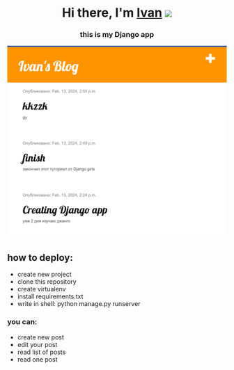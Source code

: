 <h1 align="center">Hi there, I'm <a href="https://t.me/vanyazavr" target="_blank">Ivan</a> 
<img src="https://github.com/blackcater/blackcater/raw/main/images/Hi.gif" height="32"/></h1>
<h3 align="center"> this is my Django app </h3>
<img src="https://github.com/VannyZav/WebServerDjango1_blog/blob/master/%D0%BF%D1%80%D0%B5%D0%B2%D1%8C%D1%8E.png" alt="фото блога">

## how to deploy:
 - create new project
 - clone this repository
 - create virtualenv
 - install requirements.txt
 - write in shell: python manage.py runserver

### you can:
 - create new post
 - edit your post
 - read list of posts
 - read one post
